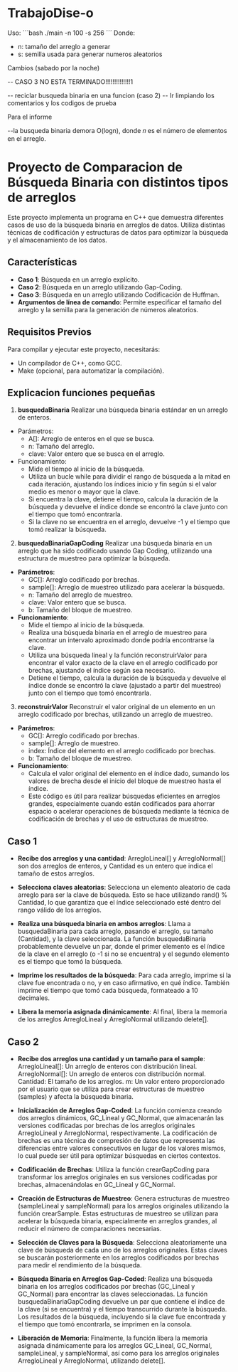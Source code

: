 # TrabajoDise-o

Uso:
´´´bash
./main -n 100 -s 256
´´´
Donde:
- n: tamaño del arreglo a generar
- s: semilla usada para generar numeros aleatorios


Cambios (sabado por la noche)

-- CASO 3 NO ESTA TERMINADO!!!!!!!!!!!!!!1

-- reciclar busqueda binaria en una funcion (caso 2)
-- Ir limpiando los comentarios y los codigos de prueba


Para el informe

--la busqueda binaria demora O(logn), donde 𝑛 es el número de elementos en el arreglo.









# Proyecto de Comparacion de Búsqueda Binaria con distintos tipos de arreglos

Este proyecto implementa un programa en C++ que demuestra diferentes casos de uso de la búsqueda binaria en arreglos de datos. Utiliza distintas técnicas de codificación y estructuras de datos para optimizar la búsqueda y el almacenamiento de los datos.

## Características

- **Caso 1**: Búsqueda en un arreglo explícito.
- **Caso 2**: Búsqueda en un arreglo utilizando Gap-Coding.
- **Caso 3**: Búsqueda en un arreglo utilizando Codificación de Huffman.
- **Argumentos de línea de comando**: Permite especificar el tamaño del arreglo y la semilla para la generación de números aleatorios.

## Requisitos Previos

Para compilar y ejecutar este proyecto, necesitarás:

- Un compilador de C++, como GCC.
- Make (opcional, para automatizar la compilación).


## Explicacion funciones pequeñas

1. **busquedaBinaria**
Realizar una búsqueda binaria estándar en un arreglo de enteros.
- Parámetros:
    - A[]: Arreglo de enteros en el que se busca.
    - n: Tamaño del arreglo.
    - clave: Valor entero que se busca en el arreglo.
- Funcionamiento:
    - Mide el tiempo al inicio de la búsqueda.
    - Utiliza un bucle while para dividir el rango de búsqueda a la mitad en cada iteración, ajustando los índices inicio y fin según si el valor medio es menor o mayor que la clave.
    - Si encuentra la clave, detiene el tiempo, calcula la duración de la búsqueda y devuelve el índice donde se encontró la clave junto con el tiempo que tomó encontrarla.
    - Si la clave no se encuentra en el arreglo, devuelve -1 y el tiempo que tomó realizar la búsqueda.

2. **busquedaBinariaGapCoding**
Realizar una búsqueda binaria en un arreglo que ha sido codificado usando Gap Coding, utilizando una estructura de muestreo para optimizar la búsqueda.
- **Parámetros**:
    - GC[]: Arreglo codificado por brechas.
    - sample[]: Arreglo de muestreo utilizado para acelerar la búsqueda.
    - n: Tamaño del arreglo de muestreo.
    - clave: Valor entero que se busca.
    - b: Tamaño del bloque de muestreo.
- **Funcionamiento**:
    - Mide el tiempo al inicio de la búsqueda.
    - Realiza una búsqueda binaria en el arreglo de muestreo para encontrar un intervalo aproximado donde podría encontrarse la clave.
    - Utiliza una búsqueda lineal y la función reconstruirValor para encontrar el valor exacto de la clave en el arreglo codificado por brechas, ajustando el índice según sea necesario.
    - Detiene el tiempo, calcula la duración de la búsqueda y devuelve el índice donde se encontró la clave (ajustado a partir del muestreo) junto con el tiempo que tomó encontrarla.

3. **reconstruirValor**
Reconstruir el valor original de un elemento en un arreglo codificado por brechas, utilizando un arreglo de muestreo.
- **Parámetros**:
    - GC[]: Arreglo codificado por brechas.
    - sample[]: Arreglo de muestreo.
    - index: Índice del elemento en el arreglo codificado por brechas.
    - b: Tamaño del bloque de muestreo.
- **Funcionamiento**:
    - Calcula el valor original del elemento en el índice dado, sumando los valores de brecha desde el inicio del bloque de muestreo hasta el índice.
    - Este código es útil para realizar búsquedas eficientes en arreglos grandes, especialmente cuando están codificados para ahorrar espacio o acelerar operaciones de búsqueda mediante la técnica de codificación de brechas y el uso de estructuras de muestreo.












## Caso 1

- **Recibe dos arreglos y una cantidad**: ArregloLineal[] y ArregloNormal[] son dos arreglos de enteros, y Cantidad es un entero que indica el tamaño de estos arreglos.

- **Selecciona claves aleatorias**: Selecciona un elemento aleatorio de cada arreglo para ser la clave de búsqueda. Esto se hace utilizando rand() % Cantidad, lo que garantiza que el índice seleccionado esté dentro del rango válido de los arreglos.

- **Realiza una búsqueda binaria en ambos arreglos**: Llama a busquedaBinaria para cada arreglo, pasando el arreglo, su tamaño (Cantidad), y la clave seleccionada. La función busquedaBinaria probablemente devuelve un par, donde el primer elemento es el índice de la clave en el arreglo (o -1 si no se encuentra) y el segundo elemento es el tiempo que tomó la búsqueda.

- **Imprime los resultados de la búsqueda**: Para cada arreglo, imprime si la clave fue encontrada o no, y en caso afirmativo, en qué índice. También imprime el tiempo que tomó cada búsqueda, formateado a 10 decimales.

- **Libera la memoria asignada dinámicamente**: Al final, libera la memoria de los arreglos ArregloLineal y ArregloNormal utilizando delete[].

## Caso 2

- **Recibe dos arreglos una cantidad y un tamaño para el sample**: 
ArregloLineal[]: Un arreglo de enteros con distribución lineal.
ArregloNormal[]: Un arreglo de enteros con distribución normal.
Cantidad: El tamaño de los arreglos.
m: Un valor entero proporcionado por el usuario que se utiliza para crear estructuras de muestreo (samples) y afecta la búsqueda binaria.

- **Inicialización de Arreglos Gap-Coded**: La función comienza creando dos arreglos dinámicos, GC_Lineal y GC_Normal, que almacenarán las versiones codificadas por brechas de los arreglos originales ArregloLineal y ArregloNormal, respectivamente. La codificación de brechas es una técnica de compresión de datos que representa las diferencias entre valores consecutivos en lugar de los valores mismos, lo cual puede ser útil para optimizar búsquedas en ciertos contextos.

- **Codificación de Brechas**: Utiliza la función crearGapCoding para transformar los arreglos originales en sus versiones codificadas por brechas, almacenándolas en GC_Lineal y GC_Normal.

- **Creación de Estructuras de Muestreo**: Genera estructuras de muestreo (sampleLineal y sampleNormal) para los arreglos originales utilizando la función crearSample. Estas estructuras de muestreo se utilizan para acelerar la búsqueda binaria, especialmente en arreglos grandes, al reducir el número de comparaciones necesarias.

- **Selección de Claves para la Búsqueda**: Selecciona aleatoriamente una clave de búsqueda de cada uno de los arreglos originales. Estas claves se buscarán posteriormente en los arreglos codificados por brechas para medir el rendimiento de la búsqueda.

- **Búsqueda Binaria en Arreglos Gap-Coded**: Realiza una búsqueda binaria en los arreglos codificados por brechas (GC_Lineal y GC_Normal) para encontrar las claves seleccionadas. La función busquedaBinariaGapCoding devuelve un par que contiene el índice de la clave (si se encuentra) y el tiempo transcurrido durante la búsqueda. Los resultados de la búsqueda, incluyendo si la clave fue encontrada y el tiempo que tomó encontrarla, se imprimen en la consola.

- **Liberación de Memoria**: Finalmente, la función libera la memoria asignada dinámicamente para los arreglos GC_Lineal, GC_Normal, sampleLineal, y sampleNormal, así como para los arreglos originales ArregloLineal y ArregloNormal, utilizando delete[].
